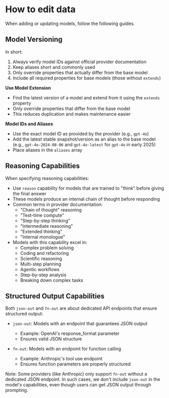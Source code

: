 # How to edit data

When adding or updating models, follow the following guides.

## Model Versioning

In short:
1. Always verify model IDs against official provider documentation
2. Keep aliases short and commonly used
3. Only override properties that actually differ from the base model
4. Include all required properties for base models (those without `extends`)

**Use Model Extension**
  - Find the latest version of a model and extend from it using the `extends` property
  - Only override properties that differ from the base model
  - This reduces duplication and makes maintenance easier

**Model IDs and Aliases**
  - Use the exact model ID as provided by the provider (e.g., `gpt-4o`)
  - Add the latest stable snapshot/version as an alias to the base model (e.g., `gpt-4o-2024-08-06` and `gpt-4o-latest` for `gpt-4o` in early 2025)
  - Place aliases in the `aliases` array

## Reasoning Capabilities
When specifying reasoning capabilities:
- Use `reason` capability for models that are trained to "think" before giving the final answer
- These models produce an internal chain of thought before responding
- Common terms in provider documentation:
  - "Chain of thought" reasoning
  - "Test-time compute"
  - "Step-by-step thinking"
  - "Intermediate reasoning"
  - "Extended thinking"
  - "Internal monologue"
- Models with this capability excel in:
  - Complex problem solving
  - Coding and refactoring
  - Scientific reasoning
  - Multi-step planning
  - Agentic workflows
  - Step-by-step analysis
  - Breaking down complex tasks

## Structured Output Capabilities
Both `json-out` and `fn-out` are about dedicated API endpoints that ensure structured output:

- `json-out`: Models with an endpoint that guarantees JSON output
  - Example: OpenAI's response_format parameter
  - Ensures valid JSON structure

- `fn-out`: Models with an endpoint for function calling
  - Example: Anthropic's tool use endpoint
  - Ensures function parameters are properly structured

Note: Some providers (like Anthropic) only support `fn-out` without a dedicated JSON endpoint. In such cases, we don't include `json-out` in the model's capabilities, even though users can get JSON output through prompting.